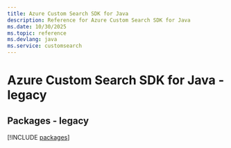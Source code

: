 ```yaml
---
title: Azure Custom Search SDK for Java
description: Reference for Azure Custom Search SDK for Java
ms.date: 10/30/2025
ms.topic: reference
ms.devlang: java
ms.service: customsearch
---
```

# Azure Custom Search SDK for Java - legacy
## Packages - legacy
[!INCLUDE [packages](custom-search-index.md)]
